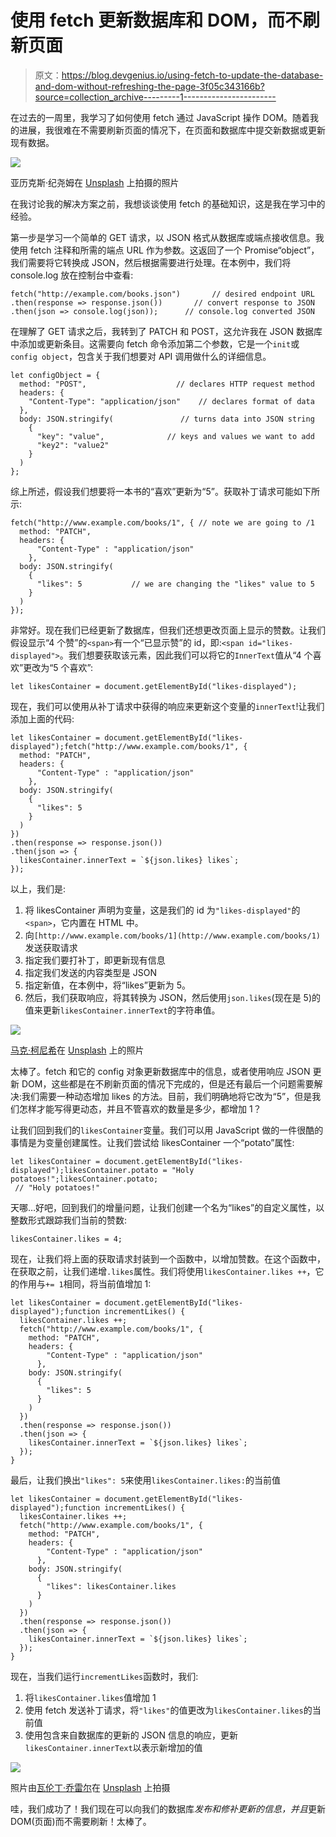 # 使用 fetch 更新数据库和 DOM，而不刷新页面

> 原文：<https://blog.devgenius.io/using-fetch-to-update-the-database-and-dom-without-refreshing-the-page-3f05c343166b?source=collection_archive---------1----------------------->

在过去的一周里，我学习了如何使用 fetch 通过 JavaScript 操作 DOM。随着我的进展，我很难在不需要刷新页面的情况下，在页面和数据库中提交新数据或更新现有数据。

![](img/e3fc4b4b4c08a5bbc7d9b11c5a85f7d7.png)

亚历克斯·纪尧姆在 [Unsplash](https://unsplash.com?utm_source=medium&utm_medium=referral) 上拍摄的照片

在我讨论我的解决方案之前，我想谈谈使用 fetch 的基础知识，这是我在学习中的经验。

第一步是学习一个简单的 GET 请求，以 JSON 格式从数据库或端点接收信息。我使用 fetch 注释和所需的端点 URL 作为参数。这返回了一个 Promise“object”，我们需要将它转换成 JSON，然后根据需要进行处理。在本例中，我们将 console.log 放在控制台中查看:

```
fetch("http://example.com/books.json")       // desired endpoint URL
.then(response => response.json())       // convert response to JSON
.then(json => console.log(json));      // console.log converted JSON
```

在理解了 GET 请求之后，我转到了 PATCH 和 POST，这允许我在 JSON 数据库中添加或更新条目。这需要向 fetch 命令添加第二个参数，它是一个`init`或`config object`，包含关于我们想要对 API 调用做什么的详细信息。

```
let configObject = {
  method: "POST",                    // declares HTTP request method
  headers: {
    "Content-Type": "application/json"    // declares format of data
  },
  body: JSON.stringify(               // turns data into JSON string
    {
      "key": "value",              // keys and values we want to add
      "key2": "value2"
    }
  )
};
```

综上所述，假设我们想要将一本书的“喜欢”更新为“5”。获取补丁请求可能如下所示:

```
fetch("http://www.example.com/books/1", { // note we are going to /1
  method: "PATCH",
  headers: {
      "Content-Type" : "application/json"
    },
  body: JSON.stringify(
    {
      "likes": 5           // we are changing the "likes" value to 5
    }
  )
});
```

非常好。现在我们已经更新了数据库，但我们还想更改页面上显示的赞数。让我们假设显示“4 个赞”的`<span>`有一个“已显示赞”的 id，即:`<span id="likes-displayed">`。我们想要获取该元素，因此我们可以将它的`InnerText`值从“4 个喜欢”更改为“5 个喜欢”:

```
let likesContainer = document.getElementById("likes-displayed");
```

现在，我们可以使用从补丁请求中获得的响应来更新这个变量的`innerText`!让我们添加上面的代码:

```
let likesContainer = document.getElementById("likes-displayed");fetch("http://www.example.com/books/1", {
  method: "PATCH",
  headers: {
      "Content-Type" : "application/json"
    },
  body: JSON.stringify(
    {
      "likes": 5
    }
  )
})
.then(response => response.json())
.then(json => {
  likesContainer.innerText = `${json.likes} likes`;
});
```

以上，我们是:

1.  将 likesContainer 声明为变量，这是我们的 id 为`"likes-displayed"`的`<span>`，它内置在 HTML 中。
2.  向`[http://www.example.com/books/1](http://www.example.com/books/1)`发送获取请求
3.  指定我们要打补丁，即更新现有信息
4.  指定我们发送的内容类型是 JSON
5.  指定新值，在本例中，将“likes”更新为 5。
6.  然后，我们获取响应，将其转换为 JSON，然后使用`json.likes`(现在是 5)的值来更新`likesContainer.innerText`的字符串值。

![](img/f5b2d36b5d32cbca09b446233939c248.png)

[马克·柯尼希](https://unsplash.com/@markkoenig?utm_source=medium&utm_medium=referral)在 [Unsplash](https://unsplash.com?utm_source=medium&utm_medium=referral) 上的照片

太棒了。fetch 和它的 config 对象更新数据库中的信息，或者使用响应 JSON 更新 DOM，这些都是在不刷新页面的情况下完成的，但是还有最后一个问题需要解决:我们需要一种动态增加 likes 的方法。目前，我们明确地将它改为“5”，但是我们怎样才能写得更动态，并且不管喜欢的数量是多少，都增加 1？

让我们回到我们的`likesContainer`变量。我们可以用 JavaScript 做的一件很酷的事情是为变量创建属性。让我们尝试给 likesContainer 一个“potato”属性:

```
let likesContainer = document.getElementById("likes-displayed");likesContainer.potato = "Holy potatoes!";likesContainer.potato;
 // "Holy potatoes!"
```

天哪…好吧，回到我们的增量问题，让我们创建一个名为“likes”的自定义属性，以整数形式跟踪我们当前的赞数:

```
likesContainer.likes = 4;
```

现在，让我们将上面的获取请求封装到一个函数中，以增加赞数。在这个函数中，在获取之前，让我们递增`.likes`属性。我们将使用`likesContainer.likes ++`，它的作用与`+= 1`相同，将当前值增加 1:

```
let likesContainer = document.getElementById("likes-displayed");function incrementLikes() {
  likesContainer.likes ++;
  fetch("http://www.example.com/books/1", {
    method: "PATCH",
    headers: {
        "Content-Type" : "application/json"
      },
    body: JSON.stringify(
      {
        "likes": 5
      }
    )
  })
  .then(response => response.json())
  .then(json => {
    likesContainer.innerText = `${json.likes} likes`;
  });
}
```

最后，让我们换出`"likes": 5`来使用`likesContainer.likes:`的当前值

```
let likesContainer = document.getElementById("likes-displayed");function incrementLikes() {
  likesContainer.likes ++;
  fetch("http://www.example.com/books/1", {
    method: "PATCH",
    headers: {
        "Content-Type" : "application/json"
      },
    body: JSON.stringify(
      {
        "likes": likesContainer.likes
      }
    )
  })
  .then(response => response.json())
  .then(json => {
    likesContainer.innerText = `${json.likes} likes`;
  });
}
```

现在，当我们运行`incrementLikes`函数时，我们:

1.  将`likesContainer.likes`值增加 1
2.  使用 fetch 发送补丁请求，将`"likes"`的值更改为`likesContainer.likes`的当前值
3.  使用包含来自数据库的更新的 JSON 信息的响应，更新`likesContainer.innerText`以表示新增加的值

![](img/3c9141062b2cab76ede2c9241d2e3431.png)

照片由[瓦伦丁·乔雷尔](https://unsplash.com/@valentinjrl?utm_source=medium&utm_medium=referral)在 [Unsplash](https://unsplash.com?utm_source=medium&utm_medium=referral) 上拍摄

哇，我们成功了！我们现在可以向我们的数据库*发布和修补更新的信息，并且*更新 DOM(页面)而不需要刷新！太棒了。